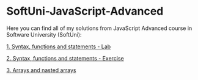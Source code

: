 # SoftUni-JavaScript-Advanced


Here you can find all of my solutions from JavaScript Advanced course in Software University (SoftUni):

[1. Syntax, functions and statements - Lab](https://github.com/Vaseto28/SoftUni-JavaScript-Advanced/tree/main/Syntax%2C%20Functions%20and%20Statements%20-%20Lab)

[2. Syntax, functions and statements - Exercise](https://github.com/Vaseto28/SoftUni-JavaScript-Advanced/tree/main/Syntax%2C%20Functions%20and%20statements%20-%20Exercise)

[3. Arrays and nasted arrays](https://github.com/Vaseto28/SoftUni-JavaScript-Advanced/tree/main/Arrays%20and%20nasted%20arrays%20-%20Lab)
